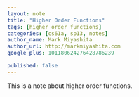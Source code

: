 ```yaml
---
layout: note
title: "Higher Order Functions"
tags: [higher order functions]
categories: [cs61a, sp13, notes]
author_name: Mark Miyashita
author_url: http://markmiyashita.com
google_plus: 101180624276428786239

published: false
---
```

<p>
  This is a note about higher order functions.
</p>
